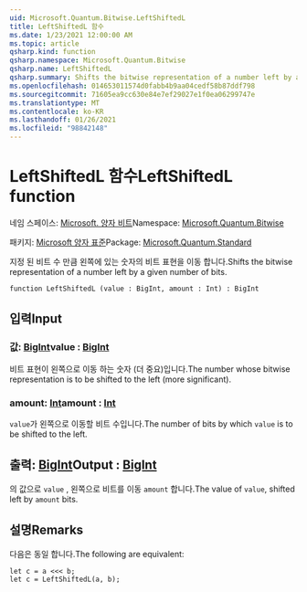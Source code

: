 ```yaml
---
uid: Microsoft.Quantum.Bitwise.LeftShiftedL
title: LeftShiftedL 함수
ms.date: 1/23/2021 12:00:00 AM
ms.topic: article
qsharp.kind: function
qsharp.namespace: Microsoft.Quantum.Bitwise
qsharp.name: LeftShiftedL
qsharp.summary: Shifts the bitwise representation of a number left by a given number of bits.
ms.openlocfilehash: 014653011574d0fabb4b9aa04cedf58b87ddf798
ms.sourcegitcommit: 71605ea9cc630e84e7ef29027e1f0ea06299747e
ms.translationtype: MT
ms.contentlocale: ko-KR
ms.lasthandoff: 01/26/2021
ms.locfileid: "98842148"
---
```

# <a name="leftshiftedl-function"></a><span data-ttu-id="a61eb-102">LeftShiftedL 함수</span><span class="sxs-lookup"><span data-stu-id="a61eb-102">LeftShiftedL function</span></span>

<span data-ttu-id="a61eb-103">네임 스페이스: [Microsoft. 양자 비트](xref:Microsoft.Quantum.Bitwise)</span><span class="sxs-lookup"><span data-stu-id="a61eb-103">Namespace: [Microsoft.Quantum.Bitwise](xref:Microsoft.Quantum.Bitwise)</span></span>

<span data-ttu-id="a61eb-104">패키지: [Microsoft 양자 표준](https://nuget.org/packages/Microsoft.Quantum.Standard)</span><span class="sxs-lookup"><span data-stu-id="a61eb-104">Package: [Microsoft.Quantum.Standard](https://nuget.org/packages/Microsoft.Quantum.Standard)</span></span>


<span data-ttu-id="a61eb-105">지정 된 비트 수 만큼 왼쪽에 있는 숫자의 비트 표현을 이동 합니다.</span><span class="sxs-lookup"><span data-stu-id="a61eb-105">Shifts the bitwise representation of a number left by a given number of bits.</span></span>

```qsharp
function LeftShiftedL (value : BigInt, amount : Int) : BigInt
```


## <a name="input"></a><span data-ttu-id="a61eb-106">입력</span><span class="sxs-lookup"><span data-stu-id="a61eb-106">Input</span></span>

### <a name="value--bigint"></a><span data-ttu-id="a61eb-107">값: [BigInt](xref:microsoft.quantum.lang-ref.bigint)</span><span class="sxs-lookup"><span data-stu-id="a61eb-107">value : [BigInt](xref:microsoft.quantum.lang-ref.bigint)</span></span>

<span data-ttu-id="a61eb-108">비트 표현이 왼쪽으로 이동 하는 숫자 (더 중요)입니다.</span><span class="sxs-lookup"><span data-stu-id="a61eb-108">The number whose bitwise representation is to be shifted to the left (more significant).</span></span>


### <a name="amount--int"></a><span data-ttu-id="a61eb-109">amount: [Int](xref:microsoft.quantum.lang-ref.int)</span><span class="sxs-lookup"><span data-stu-id="a61eb-109">amount : [Int](xref:microsoft.quantum.lang-ref.int)</span></span>

<span data-ttu-id="a61eb-110">`value`가 왼쪽으로 이동할 비트 수입니다.</span><span class="sxs-lookup"><span data-stu-id="a61eb-110">The number of bits by which `value` is to be shifted to the left.</span></span>



## <a name="output--bigint"></a><span data-ttu-id="a61eb-111">출력: [BigInt](xref:microsoft.quantum.lang-ref.bigint)</span><span class="sxs-lookup"><span data-stu-id="a61eb-111">Output : [BigInt](xref:microsoft.quantum.lang-ref.bigint)</span></span>

<span data-ttu-id="a61eb-112">의 값으로 `value` , 왼쪽으로 비트를 이동 `amount` 합니다.</span><span class="sxs-lookup"><span data-stu-id="a61eb-112">The value of `value`, shifted left by `amount` bits.</span></span>

## <a name="remarks"></a><span data-ttu-id="a61eb-113">설명</span><span class="sxs-lookup"><span data-stu-id="a61eb-113">Remarks</span></span>

<span data-ttu-id="a61eb-114">다음은 동일 합니다.</span><span class="sxs-lookup"><span data-stu-id="a61eb-114">The following are equivalent:</span></span>

```qsharp
let c = a <<< b;
let c = LeftShiftedL(a, b);
```